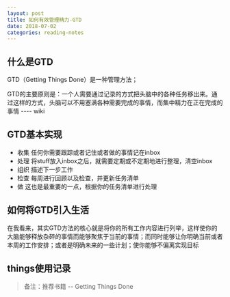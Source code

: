 ```yaml
---
layout: post
title: 如何有效管理精力-GTD
date: 2018-07-02
categories: reading-notes
---
```


## 什么是GTD

GTD（Getting Things Done）是一种管理方法；

GTD的主要原则是：一个人需要通过记录的方式把头脑中的各种任务移出来。通过这样的方式，头脑可以不用塞满各种需要完成的事情，而集中精力在正在完成的事情 ---- wiki


## GTD基本实现

* 收集
	任何你需要跟踪或者记住或者做的事情记在inbox
* 处理
	将stuff放入inbox之后，就需要定期或不定期地进行整理，清空inbox
* 组织
	描述下一步工作
* 检查
	每周进行回顾以及检查，并更新任务清单
* 做
	这也是最重要的一点，根据你的任务清单进行处理

## 如何将GTD引入生活

在我看来，其实GTD方法的核心就是将你的所有工作内容进行列举，这样使你的大脑能够释放杂碎的事情而能够聚焦于当前的事情；而同时能够让你明确当前或者本周的工作安排；或者是明确未来的一些计划；使你能够不偏离实现目标

## things使用记录


>备注：推荐书籍 -- Getting Things Done




